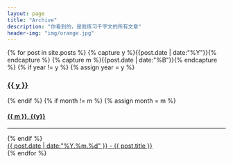 ```yaml
---
layout: page
title: "Archive"
description: "你看到的，是我练习千字文的所有文章"
header-img: "img/orange.jpg"
---
```


<div>
{% for post in site.posts %}
{% capture y %}{{post.date | date:"%Y"}}{% endcapture %}
{% capture m %}{{post.date | date:"%B"}}{% endcapture %}
{% if year != y %}
{% assign year = y %}
<h3 class="subsection"><a id="{{ y }}" href="#{{ y }}" class="subsection">{{ y }}</a></h3>
{% endif %}
{% if month != m %}
{% assign month = m %}
<h4 class="subsection"><a id="{{ m }}-{{ y }}" href="#{{ m }}-{{ y }}" class="subsection">{{ m }}, {{y}}</a></h4>
<hr />
{% endif %}
<div>
  <span style="float: left;" class="item">
    <a href="{{ post.url }}" title="{{ post.title }}"><time datetime="{{ post.date | date_to_xmlschema }}">{{ post.date | date:"%Y.%m.%d" }}</time> - {{ post.title }}</a>
  </span>
</div>
<div style="clear: both;"></div>
{% endfor %}
</div>
